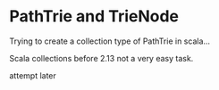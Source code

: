 # PathTrie and TrieNode
Trying to create a collection type of PathTrie in scala...

Scala collections before 2.13 not a very easy task.

attempt later





